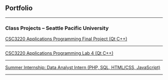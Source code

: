 ## Portfolio

---

### Class Projects – Seattle Pacific University

[CSC3220 Applications Programming Final Project (Qt C++)](/three-points-lab.md)
<img src=""/>

---

[CSC3220 Applications Programming Lab 4 (Qt C++)](/text-analysis.md)
<img src=""/>
<img src=""/>

---
[Summer Internship: Data Analyst Intern (PHP, SQL, HTML/CSS, JavaScript)](/company-employees.md)
<img src=""/>







---
<!-- Remove above link if you don't want to attibute -->

